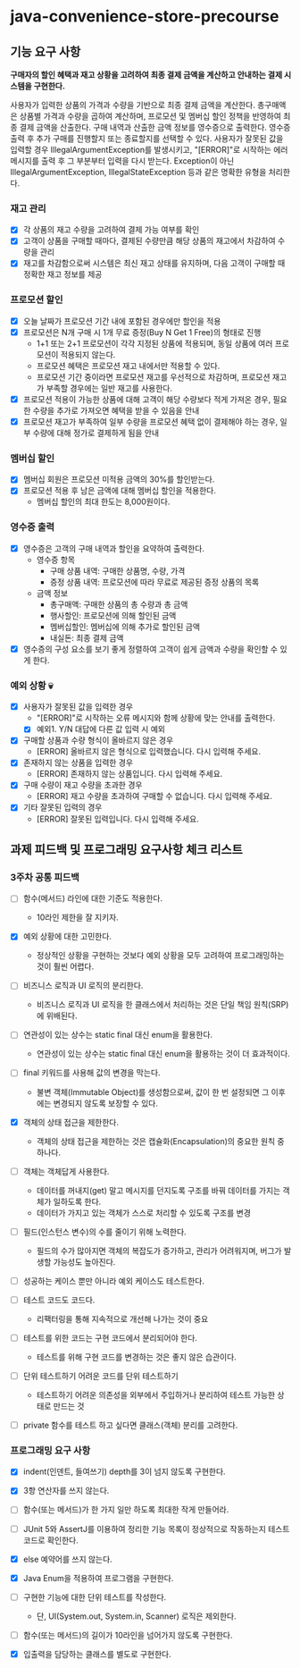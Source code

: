 # java-convenience-store-precourse

## 기능 요구 사항
**구매자의 할인 혜택과 재고 상황을 고려하여 최종 결제 금액을 계산하고 안내하는 결제 시스템을 구현한다.**

사용자가 입력한 상품의 가격과 수량을 기반으로 최종 결제 금액을 계산한다.
총구매액은 상품별 가격과 수량을 곱하여 계산하며, 프로모션 및 멤버십 할인 정책을 반영하여 최종 결제 금액을 산출한다.
구매 내역과 산출한 금액 정보를 영수증으로 출력한다.
영수증 출력 후 추가 구매를 진행할지 또는 종료할지를 선택할 수 있다.
사용자가 잘못된 값을 입력할 경우 IllegalArgumentException를 발생시키고, "[ERROR]"로 시작하는 에러 메시지를 출력 후 그 부분부터 입력을 다시 받는다.
Exception이 아닌 IllegalArgumentException, IllegalStateException 등과 같은 명확한 유형을 처리한다.
<br />

### 재고 관리
- [x] 각 상품의 재고 수량을 고려하여 결제 가능 여부를 확인
- [x] 고객이 상품을 구매할 때마다, 결제된 수량만큼 해당 상품의 재고에서 차감하여 수량을 관리
- [x] 재고를 차감함으로써 시스템은 최신 재고 상태를 유지하며, 다음 고객이 구매할 때 정확한 재고 정보를 제공

### 프로모션 할인
- [x] 오늘 날짜가 프로모션 기간 내에 포함된 경우에만 할인을 적용
- [x] 프로모션은 N개 구매 시 1개 무료 증정(Buy N Get 1 Free)의 형태로 진행 
  - 1+1 또는 2+1 프로모션이 각각 지정된 상품에 적용되며, 동일 상품에 여러 프로모션이 적용되지 않는다.
  - 프로모션 혜택은 프로모션 재고 내에서만 적용할 수 있다. 
  - 프로모션 기간 중이라면 프로모션 재고를 우선적으로 차감하며, 프로모션 재고가 부족할 경우에는 일반 재고를 사용한다.
- [x] 프로모션 적용이 가능한 상품에 대해 고객이 해당 수량보다 적게 가져온 경우, 필요한 수량을 추가로 가져오면 혜택을 받을 수 있음을 안내
- [x] 프로모션 재고가 부족하여 일부 수량을 프로모션 혜택 없이 결제해야 하는 경우, 일부 수량에 대해 정가로 결제하게 됨을 안내

### 멤버십 할인
- [x] 멤버십 회원은 프로모션 미적용 금액의 30%를 할인받는다.
- [x] 프로모션 적용 후 남은 금액에 대해 멤버십 할인을 적용한다. 
  - 멤버십 할인의 최대 한도는 8,000원이다.

### 영수증 출력
- [x] 영수증은 고객의 구매 내역과 할인을 요약하여 출력한다. 
  - 영수증 항목
    - 구매 상품 내역: 구매한 상품명, 수량, 가격
    - 증정 상품 내역: 프로모션에 따라 무료로 제공된 증정 상품의 목록
  - 금액 정보
    - 총구매액: 구매한 상품의 총 수량과 총 금액
    - 행사할인: 프로모션에 의해 할인된 금액
    - 멤버십할인: 멤버십에 의해 추가로 할인된 금액
    - 내실돈: 최종 결제 금액
- [x] 영수증의 구성 요소를 보기 좋게 정렬하여 고객이 쉽게 금액과 수량을 확인할 수 있게 한다.

### 예외 상황 💀
- [x] 사용자가 잘못된 값을 입력한 경우
  - "[ERROR]"로 시작하는 오류 메시지와 함께 상황에 맞는 안내를 출력한다. 
  - [x] 예외1. Y/N 대답에 다른 값 입력 시 예외
- [x] 구매할 상품과 수량 형식이 올바르지 않은 경우
  - [ERROR] 올바르지 않은 형식으로 입력했습니다. 다시 입력해 주세요.
- [x] 존재하지 않는 상품을 입력한 경우
  - [ERROR] 존재하지 않는 상품입니다. 다시 입력해 주세요.
- [x] 구매 수량이 재고 수량을 초과한 경우
  - [ERROR] 재고 수량을 초과하여 구매할 수 없습니다. 다시 입력해 주세요.
- [x] 기타 잘못된 입력의 경우
  - [ERROR] 잘못된 입력입니다. 다시 입력해 주세요.

## 과제 피드백 및 프로그래밍 요구사항 체크 리스트
### 3주차 공통 피드백
- [ ] 함수(메서드) 라인에 대한 기준도 적용한다.
  - 10라인 제한을 잘 지키자.

- [x] 예외 상황에 대한 고민한다.
  - 정상적인 상황을 구현하는 것보다 예외 상황을 모두 고려하여 프로그래밍하는 것이 훨씬 어렵다.

- [ ] 비즈니스 로직과 UI 로직의 분리한다.
  - 비즈니스 로직과 UI 로직을 한 클래스에서 처리하는 것은 단일 책임 원칙(SRP)에 위배된다.

- [ ] 연관성이 있는 상수는 static final 대신 enum을 활용한다.
  - 연관성이 있는 상수는 static final 대신 enum을 활용하는 것이 더 효과적이다.

- [ ] final 키워드를 사용해 값의 변경을 막는다.
  - 불변 객체(Immutable Object)를 생성함으로써, 값이 한 번 설정되면 그 이후에는 변경되지 않도록 보장할 수 있다.

- [x] 객체의 상태 접근을 제한한다.
  - 객체의 상태 접근을 제한하는 것은 캡슐화(Encapsulation)의 중요한 원칙 중 하나다.

- [ ] 객체는 객체답게 사용한다.
  - 데이터를 꺼내지(get) 말고 메시지를 던지도록 구조를 바꿔 데이터를 가지는 객체가 일하도록 한다.
  - 데이터가 가지고 있는 객체가 스스로 처리할 수 있도록 구조를 변경

- [ ] 필드(인스턴스 변수)의 수를 줄이기 위해 노력한다.
  - 필드의 수가 많아지면 객체의 복잡도가 증가하고, 관리가 어려워지며, 버그가 발생할 가능성도 높아진다.

- [ ] 성공하는 케이스 뿐만 아니라 예외 케이스도 테스트한다.

- [ ] 테스트 코드도 코드다.
  - 리팩터링을 통해 지속적으로 개선해 나가는 것이 중요

- [ ] 테스트를 위한 코드는 구현 코드에서 분리되어야 한다.
  - 테스트를 위해 구현 코드를 변경하는 것은 좋지 않은 습관이다.

- [ ] 단위 테스트하기 어려운 코드를 단위 테스트하기
  - 테스트하기 어려운 의존성을 외부에서 주입하거나 분리하여 테스트 가능한 상태로 만드는 것

- [ ] private 함수를 테스트 하고 싶다면 클래스(객체) 분리를 고려한다.

### 프로그래밍 요구 사항
- [x] indent(인덴트, 들여쓰기) depth를 3이 넘지 않도록 구현한다.

- [x] 3항 연산자를 쓰지 않는다.

- [ ] 함수(또는 메서드)가 한 가지 일만 하도록 최대한 작게 만들어라.

- [ ] JUnit 5와 AssertJ를 이용하여 정리한 기능 목록이 정상적으로 작동하는지 테스트 코드로 확인한다.

- [x] else 예약어를 쓰지 않는다.

- [x] Java Enum을 적용하여 프로그램을 구현한다.

- [ ] 구현한 기능에 대한 단위 테스트를 작성한다.
  - 단, UI(System.out, System.in, Scanner) 로직은 제외한다.

- [ ] 함수(또는 메서드)의 길이가 10라인을 넘어가지 않도록 구현한다.

- [x] 입출력을 담당하는 클래스를 별도로 구현한다.